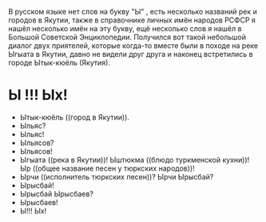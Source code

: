 В русском языке нет слов на букву "Ы" , есть несколько названий рек и городов в Якутии, также в справочнике личных имён народов РСФСР я нашёл несколько имён на эту букву, ещё несколько слов я нашёл в Большой Советской Энциклопедии. Получился вот такой небольшой диалог двух приятелей, которые когда-то вместе были в походе на реке Ыгыата в Якутии, давно не видели друг друга и наконец встретились в городе Ытык-кюёль (Якутия).

#  Ы !!! Ых!
- Ытык-кюёль ((город в Якутии)).
- Ыльяс?
- Ыльяс!
- Ыльясов?
- Ыльясов!
- Ыгыата ((река в Якутии))! Ыштюкма ((блюдо туркменской кухни))! Ыр ((общее название песен у тюркских народов))!
- Ырчи ((исполнитель тюркских песен))? Ырчи Ырысбай?
- Ырысбай!
- Ырысбай Ырысбаев?
- Ырысбаев!
- Ы!!! Ых!
